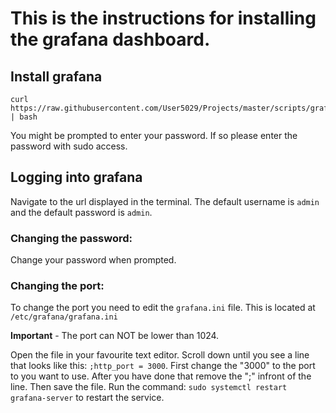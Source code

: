# This is the instructions for installing the grafana dashboard.

## Install grafana

```
curl https://raw.githubusercontent.com/User5029/Projects/master/scripts/grafanaInstall.sh | bash
```
You might be prompted to enter your password. If so please enter the password with sudo access.

## Logging into grafana

Navigate to the url displayed in the terminal.
The default username is ```admin``` and the default password is ```admin```.

### Changing the password: 
Change your password when prompted.

### Changing the port:
To change the port you need to edit the ```grafana.ini``` file.
This is located at ```/etc/grafana/grafana.ini```

**Important** - The port can NOT be lower than 1024.

Open the file in your favourite text editor. Scroll down until you see a line that looks like this: ```;http_port = 3000```. First change the "3000" to the port to you want to use. After you have done that remove the ";" infront of the line. Then save the file.
Run the command:
```sudo systemctl restart grafana-server``` to restart the service.
